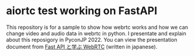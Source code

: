 # aiortc test working on FastAPI

This repository is for a sample to show how webrtc works and how we can change video and audio data in webrtc in python.
I presentate and explain about this reposigory in PyconJP 2022. You can view the presentation document from [Fast API と学ぶ WebRTC](https://docs.google.com/presentation/d/16-tKTBlpSjwD72fWTsDZaMnQUFnj0suuQheOeCufUYI/edit?usp=sharing) (written in japanese).
